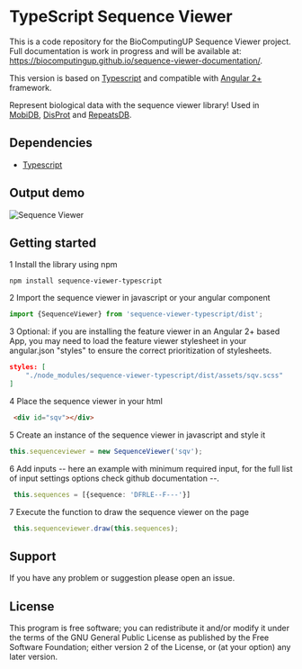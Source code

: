 # TypeScript Sequence Viewer

This is a code repository for the BioComputingUP Sequence Viewer project.
Full documentation is work in progress and will be available at: https://biocomputingup.github.io/sequence-viewer-documentation/.

This version is based on [Typescript](https://www.typescriptlang.org/) and compatible with [Angular 2+](https://angular.io/) framework.

Represent biological data with the sequence viewer library! Used in [MobiDB](http://mobidb.bio.unipd.it/),
[DisProt](http://www.disprot.org/) and [RepeatsDB](http://repeatsdb.bio.unipd.it/).

## Dependencies

* [Typescript](https://www.typescriptlang.org/)


## Output demo

![Sequence Viewer](dist/assets/sqvDemo.png)

## Getting started

1 Install the library using npm
```
npm install sequence-viewer-typescript
```

2 Import the sequence viewer in javascript or your angular component
```typescript
import {SequenceViewer} from 'sequence-viewer-typescript/dist';
```

3 Optional: if you are installing the feature viewer in an Angular 2+ based App, you may
need to load the feature viewer stylesheet in your angular.json "styles" to
ensure the correct prioritization of stylesheets.
```json
styles: [
    "./node_modules/sequence-viewer-typescript/dist/assets/sqv.scss"
]
```

4 Place the sequence viewer in your html
```html
 <div id="sqv"></div>
```

5 Create an instance of the sequence viewer in javascript and style it
```typescript
this.sequenceviewer = new SequenceViewer('sqv');
```

6 Add inputs -- here an example with minimum required input, for the full list of input settings options check github documentation --.
```typescript
 this.sequences = [{sequence: 'DFRLE--F---'}]
```
7 Execute the function to draw the sequence viewer on the page
```typescript
 this.sequenceviewer.draw(this.sequences);
```

## Support

If you have any problem or suggestion please open an issue.

## License

This program is free software; you can redistribute it and/or modify it under the terms of the GNU General Public
License as published by the Free Software Foundation; either version 2 of the License, or (at your option) any later
version.
